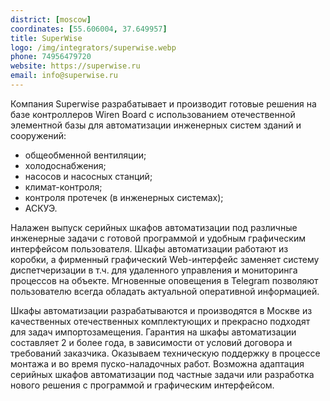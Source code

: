 ```yaml
---
district: [moscow]
coordinates: [55.606004, 37.649957]
title: SuperWise
logo: /img/integrators/superwise.webp
phone: 74956479720
website: https://superwise.ru
email: info@superwise.ru
---
```


Компания Superwise разрабатывает и производит готовые решения на базе контроллеров Wiren Board с использованием отечественной элементной базы для автоматизации инженерных систем зданий и сооружений:
* общеобменной вентиляции;
* холодоснабжения;
* насосов и насосных станций;
* климат-контроля;
* контроля протечек (в инженерных системах);
* АСКУЭ.

Налажен выпуск серийных шкафов автоматизации под различные инженерные задачи с готовой программой и удобным графическим интерфейсом пользователя. 
Шкафы автоматизации работают из коробки, а фирменный графический Web-интерфейс заменяет систему диспетчеризации в т.ч. для удаленного управления и мониторинга процессов на объекте. 
Мгновенные оповещения в Telegram позволяют пользователю всегда обладать актуальной оперативной информацией.

Шкафы автоматизации разрабатываются и производятся в Москве из качественных отечественных комплектующих и прекрасно подходят для задач импортозамещения. 
Гарантия на шкафы автоматизации составляет 2 и более года, в зависимости от условий договора и требований заказчика. 
Оказываем техническую поддержку в процессе монтажа и во время пуско-наладочных работ. 
Возможна адаптация серийных шкафов автоматизации под частные задачи или разработка нового решения с программой и графическим интерфейсом.
